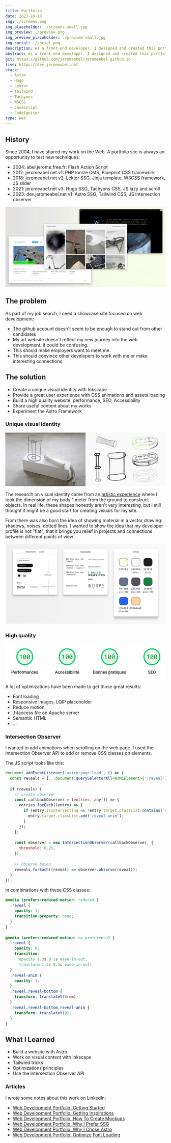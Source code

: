 ```yaml
---
title: Portfolio
date: 2023-10-10
img: ./screens.png
img_placeholder: ./screens-small.jpg
img_preview: ./preview.png
img_preview_placeholder: ./preview-small.jpg
img_social: ./social.png
description: As a front-end developer, I designed and created this portfolio site to provide a great user experience and showcase my ability to build high-quality websites.
abstract: As a front-end developer, I designed and created this portfolio site to provide a great user experience and showcase my ability to build high-quality websites.
git: https://github.com/jeromeabel/jeromeabel.github.io
live: https://dev.jeromeabel.net
stack:
  - Astro
  - Hugo
  - Lektor
  - Tailwind
  - Tachyons
  - W3CSS
  - JavaScript
  - CodeIgniter
type: Web
---
```


## History

Since 2004, I have shared my work on the Web. A portfolio site is always an opportunity to test new techniques:

- 2004: abel.jerome.free.fr: Flash Action Script
- 2012: jeromeabel.net v1: PHP Ionize CMS, Blueprint CSS framework
- 2018: jeromeabel.net v2: Lektor SSG, Jinja template, W3CSS framework, JS slider
- 2021: jeromeabel.net v3: Hugo SSG, Tachyons CSS, JS lazy and scroll
- 2023: dev.jeromeabel.net v1: Astro SSG, Tailwind CSS, JS intersection observer

![jeromeabel](./jeromeabel.png)

## The problem

As part of my job search, I need a showcase site focused on web development:

- The github account doesn't seem to be enough to stand out from other candidates
- My art website doesn't reflect my new journey into the web development. It could be confusing.
- This should make employers want to meet me
- This should convince other developers to work with me or make interesting connections

## The solution

- Create a unique visual identity with Inkscape
- Provide a great user experience with CSS animations and assets loading
- Build a high quality website: performance, SEO, Accessibility
- Share useful content about my works
- Experiment the Astro Framework

### Unique visual identity

![Portfolio Visual Identity](./identity.jpg)

The research on visual identity came from an [artistic experience](https://jeromeabel.net/workshop/metre/) where I took the dimension of my body 1 meter from the ground to construct objects. In real life, these shapes honestly aren't very interesting, but I still thought it might be a good start for creating visuals for my site.

From there was also born the idea of showing material in a vector drawing: shadows, noises, dotted lines. I wanted to show the idea that my developer profile is not "flat", that it brings you relief in projects and connections between different points of view

![mockup](./mockup.png)

### High quality

![lighthouse](./lighthouse.png)

A lot of optimizations have been made to get those great results:

- Font loading
- Responsive images, LQIP placeholder
- Reduce motion
- .htaccess file on Apache server
- Semantic HTML
- ...

### Intersection Observer

I wanted to add animations when scrolling on the web page. I used the Intersection Observer API to add or remove CSS classes on elements.

The JS script looks like this:

```js
document.addEventListener('astro:page-load', () => {
  const reveals = [...document.querySelectorAll<HTMLElement>('.reveal')];

  if (reveals) {
    // create observer
    const callbackObserver = (entries: any[]) => {
      entries.forEach((entry) => {
        if (entry.isIntersecting && !entry.target.classList.contains('reveal-anim')) {
          entry.target.classList.add('reveal-anim');
        }
      });
    };

    const observer = new IntersectionObserver(callbackObserver, {
      threshold: 0.25,
    });

    // observe boxes
    reveals.forEach((reveal) => observer.observe(reveal));
  }
});
```

In combinations with these CSS classes:

```css
@media (prefers-reduced-motion: reduce) {
  .reveal {
    opacity: 1;
    transition-property: none;
  }
}

@media (prefers-reduced-motion: no-preference) {
  .reveal {
    opacity: 0;
    transition:
      opacity 1.3s 0.1s ease-in-out,
      transform 1.3s 0.1s ease-in-out;
  }
  .reveal-anim {
    opacity: 1;
  }
  .reveal.reveal-bottom {
    transform: translateY(5rem);
  }
  .reveal.reveal-bottom.reveal-anim {
    transform: translateY(0);
  }
}
```

## What I Learned

- Build a website with Astro
- Work on visual content with Inkscape
- Tailwind tricks
- Optimizations principles
- Use the Intersection Observer API

### Articles

I wrote some notes about this work on LinkedIn:

- [Web Development Portfolio: Getting Started](https://www.linkedin.com/posts/jerome-abel_building-an-effective-dev-portfolio-activity-7122454190747971584-jZWc)
- [Web Development Portfolio: Getting Inspirations](https://www.linkedin.com/posts/jerome-abel_webdevelopment-portfolio-activity-7123541343129251840-gxhf)
- [Web Development Portfolio: How To Create Mockups](https://www.linkedin.com/posts/jerome-abel_webdevelopment-portfolio-webdesign-activity-7125005976696430593-zJVe)
- [Web Development Portfolio: Why I Prefer SSG](https://www.linkedin.com/posts/jerome-abel_webdevelopment-portfolio-ssg-activity-7125730768110120963-b7nD)
- [Web Development Portfolio: Why I Chose Astro](https://www.linkedin.com/posts/jerome-abel_webdevelopment-portfolio-astro-activity-7127180334017699840-A9cC)
- [Web Development Portfolio: Optimize Font Loading](https://www.linkedin.com/posts/jerome-abel_webperformance-fontloading-preload-activity-7150735510913630208-p0vG)
